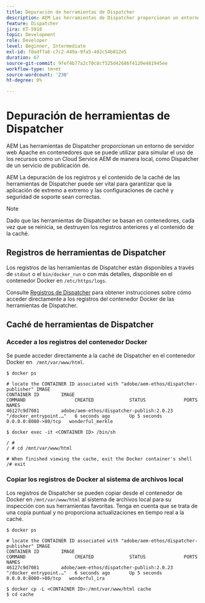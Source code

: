 ```yaml
---
title: Depuración de herramientas de Dispatcher
description: AEM Las herramientas de Dispatcher proporcionan un entorno de servidor web Apache en contenedores que se puede utilizar para simular el uso de los recursos como un Cloud Service AEM de manera local, como Dispatcher de un servicio de publicación de. AEM La depuración de los registros y el contenido de la caché de las herramientas de Dispatcher puede ser vital para garantizar que la aplicación de extremo a extremo y las configuraciones de caché y seguridad de soporte sean correctas.
feature: Dispatcher
jira: KT-5918
topic: Development
role: Developer
level: Beginner, Intermediate
exl-id: f0adf7a6-c7c2-449a-9fa5-402c54b812e5
duration: 67
source-git-commit: 9fef4b77a2c70c8cf525d42686f4120e481945ee
workflow-type: tm+mt
source-wordcount: '230'
ht-degree: 0%

---
```


# Depuración de herramientas de Dispatcher

AEM Las herramientas de Dispatcher proporcionan un entorno de servidor web Apache en contenedores que se puede utilizar para simular el uso de los recursos como un Cloud Service AEM de manera local, como Dispatcher de un servicio de publicación de.

AEM La depuración de los registros y el contenido de la caché de las herramientas de Dispatcher puede ser vital para garantizar que la aplicación de extremo a extremo y las configuraciones de caché y seguridad de soporte sean correctas.

>[!NOTE]
>
>Dado que las herramientas de Dispatcher se basan en contenedores, cada vez que se reinicia, se destruyen los registros anteriores y el contenido de la caché.

## Registros de herramientas de Dispatcher

Los registros de las herramientas de Dispatcher están disponibles a través de `stdout` o el `bin/docker_run` o con más detalles, disponible en el contenedor Docker en `/etc/https/logs`.

Consulte [Registros de Dispatcher](./logs.md#dispatcher-logs) para obtener instrucciones sobre cómo acceder directamente a los registros del contenedor Docker de las herramientas de Dispatcher.

## Caché de herramientas de Dispatcher

### Acceder a los registros del contenedor Docker

Se puede acceder directamente a la caché de Dispatcher en el contenedor Docker en ` /mnt/var/www/html`.

```shell
$ docker ps

# locate the CONTAINER ID associated with "adobe/aem-ethos/dispatcher-publisher" IMAGE
CONTAINER ID        IMAGE                                       COMMAND                  CREATED             STATUS              PORTS                  NAMES
46127c9d7081        adobe/aem-ethos/dispatcher-publish:2.0.23   "/docker_entrypoint.…"   6 seconds ago       Up 5 seconds        0.0.0.0:8080->80/tcp   wonderful_merkle

$ docker exec -it <CONTAINER ID> /bin/sh

/ # 
/ # cd /mnt/var/www/html

# When finished viewing the cache, exit the Docker container's shell
/# exit
```

### Copiar los registros de Docker al sistema de archivos local

Los registros de Dispatcher se pueden copiar desde el contenedor de Docker en `/mnt/var/www/html` al sistema de archivos local para su inspección con sus herramientas favoritas. Tenga en cuenta que se trata de una copia puntual y no proporciona actualizaciones en tiempo real a la caché.

```shell
$ docker ps

# locate the CONTAINER ID associated with "adobe/aem-ethos/dispatcher-publisher" IMAGE
CONTAINER ID        IMAGE                                       COMMAND                  CREATED             STATUS              PORTS                  NAMES
46127c9d7081        adobe/aem-ethos/dispatcher-publish:2.0.23   "/docker_entrypoint.…"   6 seconds ago       Up 5 seconds        0.0.0.0:8080->80/tcp   wonderful_ira

$ docker cp -L <CONTAINER ID>:/mnt/var/www/html cache 
$ cd cache
```
